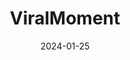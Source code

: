 ---  
layout: startup_page  
title: "ViralMoment"  
id: "viralmoment.com"  
permalink: "/viralmomentviralmoment.com01252024/"  
website: "https://www.viralmoment.com/"  
funding_round: "Seed"  
funding_amount: "$2.5M"  
investors: "Supernode Global, Crush Ventures, Duo Partners, Carnegie Mellon University, Techstars"  
about: "ViralMoment is an AI-powered platform providing social video insights and analytics for brands and agencies. Its AI analyzes short-form videos to track brand mentions, emotions, and products, delivering real-time trend analysis and brand reputation monitoring. This helps brands stay ahead of trends and manage their online image."  
markets: "AI, Marketing, Social Media"  
hq: "Menlo Park, California, United States"  
founded_year: "2021"  
linkedin: "https://www.linkedin.com/company/viralmoment"  
twitter: "https://twitter.com/getviralmoment"  
instagram: ""  
facebook: ""  
crunchbase: "https://www.crunchbase.com/organization/viralmoment"  
pitchbook: "https://pitchbook.com/profiles/company/482530-15"  

date_display: "25-Jan-2024"  
date: "2024-01-25"

# SEO Optimization  
meta_title: "ViralMoment - Seed Funding ($2.5M)"  
meta_description: "ViralMoment, ViralMoment is an AI-powered platform providing social video insights and analytics for brands and agencies. Its AI analyzes short-form videos to trac..."  
meta_keywords: "ViralMoment, AI, Marketing, Social Media, Seed funding"  
canonical_url: "https://startup.projectstartups.com/viralmomentviralmoment.com01252024/"  
---